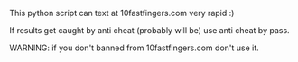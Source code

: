 This python script can text at 10fastfingers.com very rapid :)

If results get caught by anti cheat (probably will be) use anti cheat by pass.

WARNING:
if you don't banned from 10fastfingers.com don't use it.